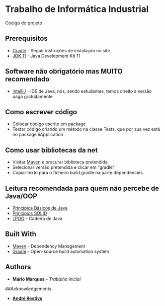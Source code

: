# Trabalho de Informática Industrial

Código do projeto

## Prerequisitos


* [Gradle](https://gradle.org) - Seguir instruções de instalação no site
* [JDK 11](https://www.oracle.com/technetwork/java/javase/downloads/jdk11-downloads-5066655.html) - Java Development Kit 11


## Software não obrigatório mas MUITO recomendado
* [IntelliJ](https://www.jetbrains.com/idea/) - IDE de Java, nós, sendo estudantes, temos direito à versão paga gratuitamente

## Como escrever código
* Colocar código escrito em package
* Testar código criando um método na classe Tests, que por sua vez está no package iiApplication

## Como usar bibliotecas da net
* Visitar [Maven](https://mvnrepository.com) e procurar biblioteca pretendida
* Selecionar versão pretendida e clicar em "gradle"
* Copiar texto para o ficheiro build.gradle na parte dependencies

## Leitura recomendada para quem não percebe de Java/OOP
* [Princípios Básicos de Java](https://web.fe.up.pt/~arestivo/presentation/java/#1)
* [Princípios SOLID](https://web.fe.up.pt/~arestivo/presentation/solid/#17)
* [LPOO](https://web.fe.up.pt/~arestivo/page/courses/2019/lpoo/) - Cadeira de Java


## Built With

* [Maven](https://maven.apache.org/) - Dependency Management
* [Gradle](https://gradle.org) - Open-source build automation system
## Authors

* **Mário Marques** - *Trabalho inicial*

##Acknowledgements

* **[André Restivo](https://web.fe.up.pt/~arestivo/page/)**


